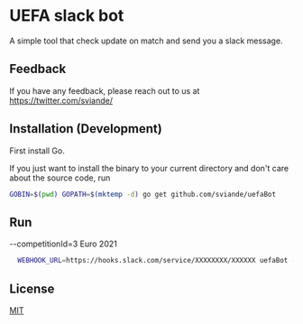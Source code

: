 
# UEFA slack bot

A simple tool that check update  on match and send you a slack message.

## Feedback

If you have any feedback, please reach out to us at https://twitter.com/sviande/

  
## Installation (Development)

First install Go.

If you just want to install the binary to your current directory and don't care about the source code, run

```bash
GOBIN=$(pwd) GOPATH=$(mktemp -d) go get github.com/sviande/uefaBot
```
    
## Run

--competitionId=3 Euro 2021
```bash
  WEBHOOK_URL=https://hooks.slack.com/service/XXXXXXXX/XXXXXX uefaBot --competitionId=3
```

## License

[MIT](https://choosealicense.com/licenses/mit/)

  
